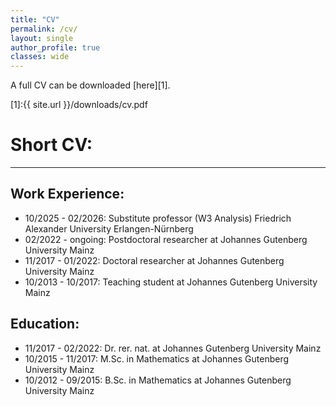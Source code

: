 ```yaml
---
title: "CV"
permalink: /cv/
layout: single
author_profile: true
classes: wide
---
```


A full CV can be downloaded [here][1].

[1]:{{ site.url }}/downloads/cv.pdf

Short CV:
==================
* * *


Work Experience:
------
* 10/2025 - 02/2026: Substitute professor (W3 Analysis) Friedrich Alexander University Erlangen-Nürnberg
* 02/2022 - ongoing: Postdoctoral researcher at Johannes Gutenberg University Mainz
* 11/2017 - 01/2022: Doctoral researcher at Johannes Gutenberg University Mainz
* 10/2013 - 10/2017: Teaching student at Johannes Gutenberg University Mainz

Education:
------

* 11/2017 - 02/2022: Dr. rer. nat. at Johannes Gutenberg University Mainz
* 10/2015 - 11/2017: M.Sc. in Mathematics at Johannes Gutenberg University Mainz
* 10/2012 - 09/2015: B.Sc. in Mathematics at Johannes Gutenberg University Mainz